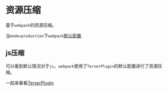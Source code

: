 # 资源压缩

基于`webpack`的资源压缩。

当`mode=production`下`webpack`[默认配置](https://webpack.js.org/configuration/mode/#mode-production)

## js压缩

可以看到默认情况对于`js`，`webpack`使用了`TerserPlugin`的默认配置进行了资源压缩。

一起来看看[TerserPlugin](https://webpack.js.org/plugins/terser-webpack-plugin/)